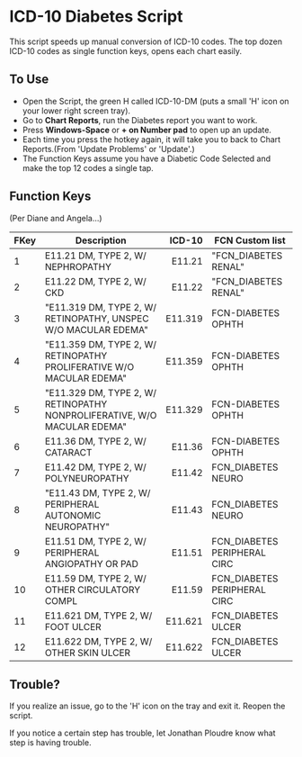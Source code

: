 ICD-10 Diabetes Script
===============

This script speeds up manual conversion of ICD-10 codes. 
The top dozen ICD-10 codes as single function keys, opens each chart easily.

To Use
------

* Open the Script, the green H called ICD-10-DM (puts a small 'H' icon on your lower right screen tray).
* Go to **Chart Reports**, run the Diabetes report you want to work.
* Press **Windows-Space** or **+ on Number pad** to open up an update.
* Each time you press the hotkey again, it will take you to back to Chart Reports.(From 'Update Problems' or 'Update'.)
* The Function Keys assume you have a Diabetic Code Selected and make the top 12 codes a single tap.

Function Keys
--------------

(Per Diane and Angela...)

FKey | Description|ICD-10|FCN Custom list
-----|------------|------:|--------
1|E11.21 DM, TYPE 2, W/ NEPHROPATHY|E11.21|"FCN_DIABETES RENAL"
2|E11.22 DM, TYPE 2, W/ CKD|E11.22|"FCN_DIABETES RENAL"
3|"E11.319 DM, TYPE 2, W/ RETINOPATHY, UNSPEC W/O MACULAR EDEMA"|E11.319|FCN-DIABETES OPHTH
4|"E11.359  DM, TYPE 2, W/ RETINOPATHY PROLIFERATIVE W/O MACULAR EDEMA"|E11.359  |FCN-DIABETES OPHTH
5|"E11.329 DM, TYPE 2, W/ RETINOPATHY NONPROLIFERATIVE, W/O MACULAR EDEMA"|E11.329|FCN-DIABETES OPHTH
6|E11.36 DM, TYPE 2, W/ CATARACT|E11.36|FCN-DIABETES OPHTH
7|E11.42 DM, TYPE 2, W/ POLYNEUROPATHY|E11.42|FCN_DIABETES NEURO
8|"E11.43 DM, TYPE 2, W/ PERIPHERAL AUTONOMIC NEUROPATHY"|E11.43|FCN_DIABETES NEURO
9|E11.51 DM, TYPE 2, W/ PERIPHERAL ANGIOPATHY OR PAD|E11.51|FCN_DIABETES PERIPHERAL CIRC
10|E11.59 DM, TYPE 2, W/ OTHER CIRCULATORY COMPL|E11.59|FCN_DIABETES PERIPHERAL CIRC
11|E11.621 DM, TYPE 2, W/ FOOT ULCER|E11.621|FCN_DIABETES ULCER
12|E11.622 DM, TYPE 2, W/ OTHER SKIN ULCER|E11.622|FCN_DIABETES ULCER


Trouble?
--------------------

If you realize an issue, go to the 'H' icon on the tray and exit it. Reopen the script.

If you notice a certain step has trouble, let Jonathan Ploudre know what step is having trouble. 